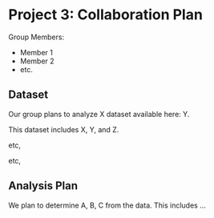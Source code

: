 # Project 3: Collaboration Plan

Group Members:
* Member 1
* Member 2
* etc.

## Dataset

Our group plans to analyze X dataset available here: Y.

This dataset includes X, Y, and Z.

etc,

etc,

## Analysis Plan

We plan to determine A, B, C from the data. This includes ...
